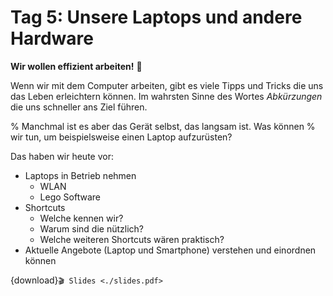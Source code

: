 # Tag 5: Unsere Laptops und andere Hardware

**Wir wollen effizient arbeiten!** 🤹

Wenn wir mit dem Computer arbeiten, gibt es viele Tipps und Tricks
die uns das Leben erleichtern können. Im wahrsten Sinne des Wortes
*Abkürzungen* die uns schneller ans Ziel führen.

% Manchmal ist es aber das Gerät selbst, das langsam ist. Was können
% wir tun, um beispielsweise einen Laptop aufzurüsten?

Das haben wir heute vor:

* Laptops in Betrieb nehmen
  * WLAN
  * Lego Software
* Shortcuts
  * Welche kennen wir?
  * Warum sind die nützlich?
  * Welche weiteren Shortcuts wären praktisch?
* Aktuelle Angebote (Laptop und Smartphone) verstehen
  und einordnen können
<!--
* Dein Laptop ist langsam? Was können wir tun?
  * Recherche Festplatte
  * Recherche Arbeitsspeicher
  * Flussdiagramm zum Ablauf (Software und Hardware Update)
-->
{download}`🎬 Slides <./slides.pdf>`
